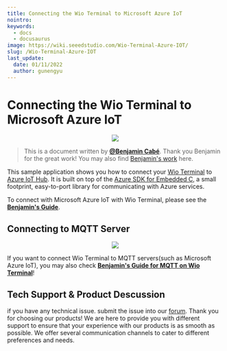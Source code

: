 ```yaml
---
title: Connecting the Wio Terminal to Microsoft Azure IoT   
nointro:
keywords:
  - docs
  - docusaurus
image: https://wiki.seeedstudio.com/Wio-Terminal-Azure-IOT/
slug: /Wio-Terminal-Azure-IOT
last_update:
  date: 01/11/2022
  author: gunengyu
---
```

# Connecting the Wio Terminal to Microsoft Azure IoT

<div align="center"><img src="https://files.seeedstudio.com/wiki/Wio-Terminal-Azure-IOT/Wio-terminal-azureiot.jpeg" /></div>


>This is a document written by [**@Benjamin Cabé**](https://twitter.com/kartben). Thank you Benjamin for the great work! You may also find [Benjamin's work](https://github.com/kartben) here.

This sample application shows you how to connect your [Wio Terminal](https://www.seeedstudio.com/Wio-Terminal-p-4509.html) to [Azure IoT Hub](https://azure.microsoft.com/services/iot-hub). It is built on top of the [Azure SDK for Embedded C](https://github.com/Azure/azure-sdk-for-c), a small footprint, easy-to-port library for communicating with Azure services.

To connect with Microsoft Azure IoT with Wio Terminal, please see the [**Benjamin's Guide**](https://github.com/kartben/wioterminal-azureiothub-sample).

## Connecting to MQTT Server

<div align="center"><img src="https://files.seeedstudio.com/wiki/Wio-Terminal-Azure-IOT/MQTT.png" /></div>


If you want to connect Wio Terminal to MQTT servers(such as Microsoft Azure IoT), you may also check [**Benjamin's Guide for MQTT on Wio Terminal**](https://github.com/kartben/wioterminal-mqtts-sample)!

## Tech Support & Product Descussion
 if you have any technical issue.  submit the issue into our [forum](http://forum.seeedstudio.com/). 
Thank you for choosing our products! We are here to provide you with different support to ensure that your experience with our products is as smooth as possible. We offer several communication channels to cater to different preferences and needs.

<div class="button_tech_support_container">
<a href="https://forum.seeedstudio.com/" class="button_forum"></a> 
<a href="https://www.seeedstudio.com/contacts" class="button_email"></a>
</div>

<div class="button_tech_support_container">
<a href="https://discord.gg/eWkprNDMU7" class="button_discord"></a> 
<a href="https://github.com/Seeed-Studio/wiki-documents/discussions/69" class="button_discussion"></a>
</div>

